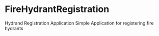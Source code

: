 # FireHydrantRegistration
Hydrand Registration Application
Simple Application for registering fire hydrants
